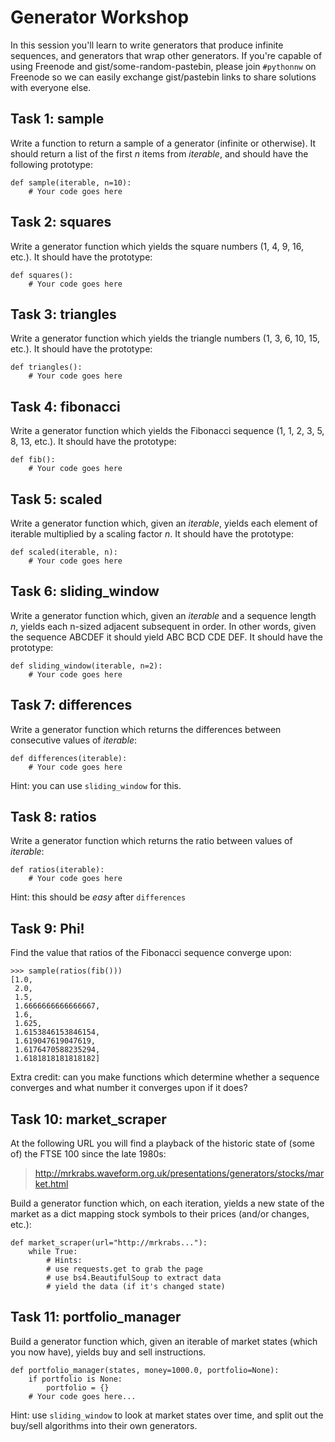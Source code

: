 # Generator Workshop

In this session you'll learn to write generators that produce infinite
sequences, and generators that wrap other generators. If you're capable of
using Freenode and gist/some-random-pastebin, please join `#pythonnw` on
Freenode so we can easily exchange gist/pastebin links to share solutions with
everyone else.

## Task 1: sample

Write a function to return a sample of a generator (infinite or otherwise).
It should return a list of the first *n* items from *iterable*, and should
have the following prototype:

    def sample(iterable, n=10):
        # Your code goes here

## Task 2: squares

Write a generator function which yields the square numbers (1, 4, 9, 16,
etc.). It should have the prototype:

    def squares():
        # Your code goes here

## Task 3: triangles

Write a generator function which yields the triangle numbers (1, 3, 6, 10, 15,
etc.). It should have the prototype:

    def triangles():
        # Your code goes here

## Task 4: fibonacci

Write a generator function which yields the Fibonacci sequence (1, 1, 2, 3, 5,
8, 13, etc.). It should have the prototype:

    def fib():
        # Your code goes here

## Task 5: scaled

Write a generator function which, given an *iterable*, yields each element of
iterable multiplied by a scaling factor *n*. It should have the prototype:

    def scaled(iterable, n):
        # Your code goes here

## Task 6: sliding_window

Write a generator function which, given an *iterable* and a sequence length
*n*, yields each n-sized adjacent subsequent in order. In other words, given
the sequence ABCDEF it should yield ABC BCD CDE DEF. It should have the
prototype:

    def sliding_window(iterable, n=2):
        # Your code goes here

## Task 7: differences

Write a generator function which returns the differences between consecutive
values of *iterable*:

    def differences(iterable):
        # Your code goes here

Hint: you can use `sliding_window` for this.

## Task 8: ratios

Write a generator function which returns the ratio between values of
*iterable*:

    def ratios(iterable):
        # Your code goes here

Hint: this should be *easy* after `differences`

## Task 9: Phi!

Find the value that ratios of the Fibonacci sequence converge upon:

    >>> sample(ratios(fib()))
    [1.0,
     2.0,
     1.5,
     1.6666666666666667,
     1.6,
     1.625,
     1.6153846153846154,
     1.619047619047619,
     1.6176470588235294,
     1.6181818181818182]

Extra credit: can you make functions which determine whether a sequence
converges and what number it converges upon if it does?

## Task 10: market_scraper

At the following URL you will find a playback of the historic state of (some
of) the FTSE 100 since the late 1980s:

> http://mrkrabs.waveform.org.uk/presentations/generators/stocks/market.html

Build a generator function which, on each iteration, yields a new state of the
market as a dict mapping stock symbols to their prices (and/or changes, etc.):

    def market_scraper(url="http://mrkrabs..."):
        while True:
            # Hints:
            # use requests.get to grab the page
            # use bs4.BeautifulSoup to extract data
            # yield the data (if it's changed state)

## Task 11: portfolio_manager

Build a generator function which, given an iterable of market states (which
you now have), yields buy and sell instructions.

    def portfolio_manager(states, money=1000.0, portfolio=None):
        if portfolio is None:
            portfolio = {}
        # Your code goes here...

Hint: use `sliding_window` to look at market states over time, and split out
the buy/sell algorithms into their own generators.

